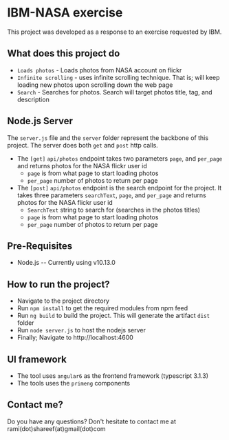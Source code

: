 # IBM-NASA exercise

This project was developed as a response to an exercise requested by IBM.

## What does this project do
- `Loads photos` - Loads photos from NASA account on flickr
- `Infinite scrolling` - uses infinite scrolling technique. That is; will keep loading new photos upon scrolling down the web page
- `Search` - Searches for photos. Search will target photos title, tag, and description

## Node.js Server
The `server.js` file and the `server` folder represent the backbone of this project. The server does both `get` and `post` http calls.
- The `[get]` `api/photos` endpoint takes two parameters `page`, and `per_page` and returns photos for the NASA flickr user id
  - `page` is from what page to start loading photos
  - `per_page` number of photos to return per page
- The `[post]` `api/photos` endpoint is the search endpoint for the project. It takes three parameters `searchText`, `page`, and `per_page` and returns photos for the NASA flickr user id
  - `SearchText` string to search for (searches in the photos titles)
  - `page` is from what page to start loading photos
  - `per_page` number of photos to return per page

## Pre-Requisites
- Node.js -- Currently using v10.13.0

## How to run the project?
- Navigate to the project directory
- Run `npm install` to get the required modules from npm feed
- Run `ng build` to build the project. This will generate the artifact `dist` folder
- Run `node server.js` to host the nodejs server
- Finally; Navigate to http://localhost:4600 

## UI framework
- The tool uses `angular6` as the frontend framework (typescript 3.1.3)
- The tools uses the `primeng` components

## Contact me?
Do you have any questions? Don't hesitate to contact me at rami(dot)shareef(at)gmail(dot)com
